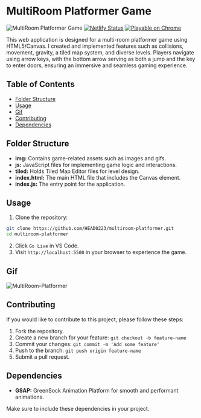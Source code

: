 # MultiRoom Platformer Game

![MultiRoom Platformer Game](https://img.shields.io/badge/Game-MultiRoom_Platformer-brightgreen)
[![Netlify Status](https://api.netlify.com/api/v1/badges/22771b36-ef22-41fa-aafe-255f095d005a/deploy-status)](https://app.netlify.com/sites/multiroom-platform/deploys)
[![Playable on Chrome](https://img.shields.io/badge/Playable%20on-Chrome-informational?logo=google-chrome)](https://multiroom-platform.netlify.app/)

This web application is designed for a multi-room platformer game using HTML5/Canvas. I created and implemented features such as collisions, movement, gravity, a tiled map system, and diverse levels. Players navigate using arrow keys, with the bottom arrow serving as both a jump and the key to enter doors, ensuring an immersive and seamless gaming experience.

## Table of Contents

-  [Folder Structure](#folder-structure)
-  [Usage](#usage)
-  [Gif](#gif)
-  [Contributing](#contributing)
-  [Dependencies](#dependencies)

## Folder Structure

-  **img:** Contains game-related assets such as images and gifs.
-  **js:** JavaScript files for implementing game logic and interactions.
-  **tiled:** Holds Tiled Map Editor files for level design.
-  **index.html:** The main HTML file that includes the Canvas element.
-  **index.js:** The entry point for the application.

## Usage

1. Clone the repository:

```bash
git clone https://github.com/HEAD0223/multiroom-platformer.git
cd multiroom-platformer
```

2. Click `Go Live` in VS Code.
3. Visit `http://localhost:5500` in your browser to experience the game.

## Gif

![MultiRoom-Platformer](./img/MultiRoom-Platformer.gif)

## Contributing

If you would like to contribute to this project, please follow these steps:

1. Fork the repository.
2. Create a new branch for your feature: `git checkout -b feature-name`
3. Commit your changes: `git commit -m 'Add some feature'`
4. Push to the branch: `git push origin feature-name`
5. Submit a pull request.

## Dependencies

-  **GSAP:** GreenSock Animation Platform for smooth and performant animations.

Make sure to include these dependencies in your project.
